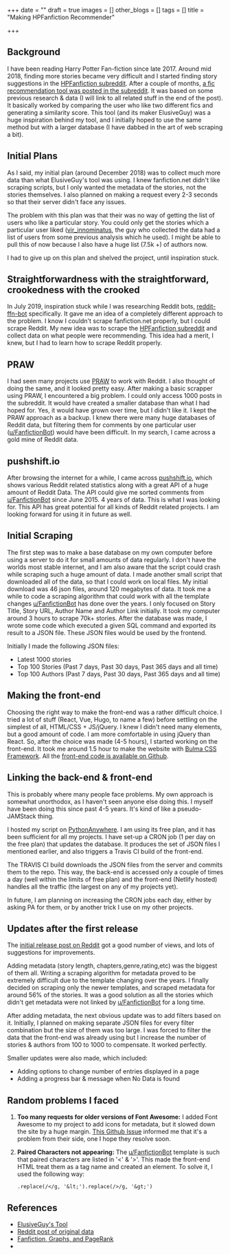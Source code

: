 +++
date = ""
draft = true
images = []
other_blogs = []
tags = []
title = "Making HPFanfiction Recommender"

+++
## Background

I have been reading Harry Potter Fan-fiction since late 2017. Around mid 2018, finding more stories became very difficult and I started finding story suggestions in the [HPFanfiction subreddit](https://reddit.com/r/HPFanfiction). After a couple of months, [a fic recommendation tool was posted in the subreddit](https://www.reddit.com/r/HPfanfiction/comments/9pw53f/a_lot_of_people_liked_the_fic_recommender_i/). It was based on some previous research & data (I will link to all related stuff in the end of the post).  It basically worked by comparing the user who like two different fics and generating a similarity score.  This tool (and its maker ElusiveGuy) was a huge inspiration behind my tool, and I initially hoped to use the same method but with a larger database (I have dabbed in the art of web scraping a bit).

## Initial Plans

As I said, my initial plan (around December 2018) was to collect much more data than what ElusiveGuy's tool was using. I knew fanfiction.net didn't like scraping scripts, but I only wanted the metadata of the stories, not the stories themselves. I also planned on making a request every 2-3 seconds so that their server didn't face any issues.

The problem with this plan was that their was no way of getting the list of users who like a particular story. You could only get the stories which a particular user liked ([vir_innominatus](https://www.reddit.com/user/vir_innominatus/), the guy who collected the data had a list of users from some previous analysis which he used). I might be able to pull this of now because I also have a huge list (7.5k +) of authors now.

I had to give up on this plan and shelved the project, until inspiration stuck.

## Straightforwardness with the straightforward, crookedness with the crooked

In July 2019, inspiration stuck while I was researching Reddit bots, [reddit-ffn-bot](https://github.com/tusing/reddit-ffn-bot) specifically. It gave me an idea of a completely different approach to the problem. I know I couldn't scrape fanfiction.net properly, but I could scrape Reddit. My new idea was to scrape the [HPFanfiction subreddit](https://reddit.com/r/HPFanfiction) and collect data on what people were recommending. This idea had a merit, I knew, but I had to learn how to scrape Reddit properly. 

## PRAW

I had seen many projects use [PRAW]() to work with Reddit. I also thought of doing the same, and it looked pretty easy. After making a basic scrapper using PRAW, I encountered a big problem. I could only access 1000 posts in the subreddit. It would have created a smaller database than what I had hoped for. Yes, it would have grown over time, but I didn't like it. I kept the PRAW approach as a backup. I knew there were many huge databases of Reddit data, but filtering them for comments by one particular user ([u/FanfictionBot](https://www.reddit.com/user/FanfictionBot/)) would have been difficult. In my search, I came across a gold mine of Reddit data.

## pushshift.io

After browsing the internet for a while, I came across [pushshift.io](https://pushshift.io), which shows various Reddit related statistics along with a great API of a huge amount of Reddit Data. The API could give me sorted comments from [u/FanfictionBot](https://www.reddit.com/user/FanfictionBot/) since June 2015. 4 years of data. This is what I was looking for. This API has great potential for all kinds of Reddit related projects. I am looking forward for using it in future as well.

## Initial Scraping

The first step was to make a base database on my own computer before using a server to do it for small amounts of data regularly. I don't have the worlds most stable internet, and  I am also aware that the script could crash while scraping such a huge amount of data. I made  another small script that downloaded all of the data, so that I could work on local files. My initial download was 46 json files, around 120 megabytes of data. It took me a while to code a scraping algorithm that could work with all the template changes [u/FanfictionBot](https://www.reddit.com/user/FanfictionBot/) has done over the years. I only focused on Story Title, Story URL, Author Name and Author Link initially. It took my computer around 3 hours to scrape 70k+ stories. After the database was made, I wrote some code which executed a given SQL command and exported its result to a JSON file. These JSON files would be used by the frontend.

Initially I made the following JSON files:

* Latest 1000 stories
* Top 100 Stories (Past 7 days, Past 30 days, Past 365 days and all time)
* Top 100 Authors (Past 7 days, Past 30 days, Past 365 days and all time)

## Making the front-end

Choosing the right way to make the front-end was a rather difficult choice. I tried a lot of stuff (React, Vue, Hugo, to name a few) before settling on the simplest of all, HTML/CSS + JS/jQuery. I knew I didn't need many elements, but a good amount of code. I am more comfortable in using jQuery than React. So, after the choice was made (4-5 hours), I started working on the front-end. It took me around 1.5 hour to make the website with [Bulma CSS Framework](http://bulma.io). All the [front-end code is available on Github](https://github.com/HackeSta/hpffrec-website). 

## Linking the back-end & front-end

This is probably where many people face problems. My own approach is somewhat unorthodox, as I haven't seen anyone else doing this. I myself have been doing this since past 4-5 years. It's kind of like a pseudo-JAMStack thing. 

I hosted my script on [PythonAnywhere](). I am using its free plan, and it has been sufficient for all my projects. I have set-up a CRON job (1 per day on the free plan) that updates the database. It produces the set of JSON files I mentioned earlier, and also triggers a Travis CI build of the front-end.

The TRAVIS CI build downloads the JSON files from the server and commits them to the repo. This way, the back-end is accessed only a couple of times a day (well within the limits of free plan) and the front-end (Netlify hosted) handles all the traffic (the largest on any of my projects yet).

In future, I am planning on increasing the CRON jobs each day, either by asking PA for them, or by another trick I use on my other projects.

## Updates after the first release

The [initial release post on Reddit](https://www.reddit.com/r/HPfanfiction/comments/camzsb/hpfanfiction_recommender_tool_website/) got a good number of views, and lots of suggestions for improvements.

Adding metadata (story length, chapters,genre,rating,etc) was the biggest of them all. Writing a scraping algorithm for metadata proved to be extremely difficult due to the template changing over the years. I finally decided on scraping only the newer templates, and scraped metadata for around 56% of the stories. It was a good solution as all the stories which didn't get metadata were not linked by [u/FanfictionBot](https://www.reddit.com/user/FanfictionBot/) for a long time.

After adding metadata, the next obvious update was to add filters based on it. Initially, I planned on making separate JSON files for every filter combination but the size of them was too large. I was forced to filter the data that the front-end was already using but I increase the number of stories & authors from 100 to 1000 to compensate. It worked perfectly.

Smaller updates were also made, which included:

* Adding options to change number of entries displayed in a page
* Adding a progress bar & message when No Data is found

## Random problems I faced

1. **Too many requests for older versions of Font Awesome:** I added Font Awesome to my project to add icons for metadata, but it slowed down the site by a huge margin. [This Github Issue](https://github.com/FortAwesome/Font-Awesome/issues/15167) informed me that it's a problem from their side, one I hope they resolve soon.
2. **Paired Characters not appearing:** The  [u/FanfictionBot](https://www.reddit.com/user/FanfictionBot/) template is such that paired characters are listed in '<' & '>'. This made the front-end HTML treat them as a tag name and created an element. To solve it, I used the following way:

       .replace(/</g, '&lt;').replace(/>/g, '&gt;')

## References

* [ElusiveGuy's Tool](https://ficrecs.elusiveguy.com/)
* [Reddit post of original data](https://www.reddit.com/r/HPfanfiction/comments/9nc0cw/ever_thought_i_wish_i_could_find_more_fics_like_x/)
* [Fanfiction, Graphs, and PageRank](http://colah.github.io/posts/2014-07-FFN-Graphs-Vis/)
* 